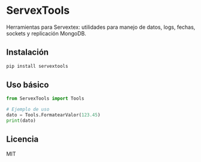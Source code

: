# ServexTools

Herramientas para Servextex: utilidades para manejo de datos, logs, fechas, sockets y replicación MongoDB.

## Instalación

```sh
pip install servextools
```

## Uso básico

```python
from ServexTools import Tools

# Ejemplo de uso
dato = Tools.FormatearValor(123.45)
print(dato)
```

## Licencia

MIT
